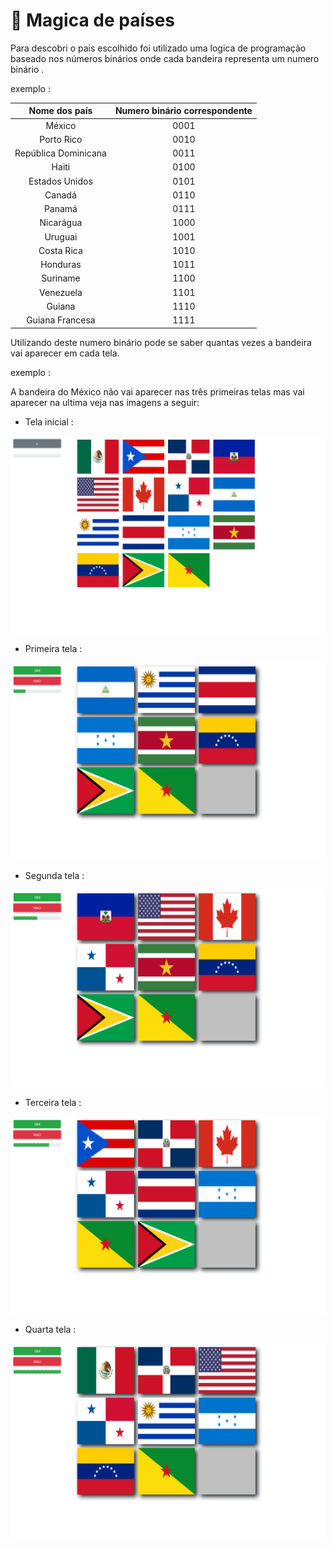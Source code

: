 # :crystal_ball: Magica de países

Para descobri  o pais escolhido foi utilizado uma logica de programação  baseado nos números binários onde cada bandeira representa um numero binário .



exemplo : 

|    Nome dos país     | Numero binário correspondente |
| :------------------: | :---------------------------: |
|        México        |             0001              |
|      Porto Rico      |             0010              |
| República Dominicana |             0011              |
|        Haiti         |             0100              |
|    Estados Unidos    |             0101              |
|        Canadá        |             0110              |
|        Panamá        |             0111              |
|      Nicarágua       |             1000              |
|       Uruguai        |             1001              |
|      Costa Rica      |             1010              |
|       Honduras       |             1011              |
|       Suriname       |             1100              |
|      Venezuela       |             1101              |
|        Guiana        |             1110              |
|   Guiana Francesa    |             1111              |



Utilizando deste numero binário pode se saber quantas vezes a bandeira vai aparecer em cada tela.

exemplo :

A bandeira do México  não vai aparecer nas três primeiras telas mas vai aparecer na ultima veja nas imagens a seguir:



- Tela inicial :

!["Tela  inicial"](https://github.com/norberto-jn/PaisesMagica/blob/master/imagem-Telas/TelaInicial.png?raw=true)

- Primeira tela :

!["Primeira Tela"](https://github.com/norberto-jn/PaisesMagica/blob/master/imagem-Telas/Tela-1.png?raw=true)

- Segunda tela :

!["Segunda tela"](https://github.com/norberto-jn/PaisesMagica/blob/master/imagem-Telas/Tela-2.png?raw=true)

- Terceira tela : 

!["Terceira tela"](https://github.com/norberto-jn/PaisesMagica/blob/master/imagem-Telas/Tela-3.png?raw=true)

- Quarta tela :

!["Quarta tela"](https://github.com/norberto-jn/PaisesMagica/blob/master/imagem-Telas/Tela-4.png?raw=true)





